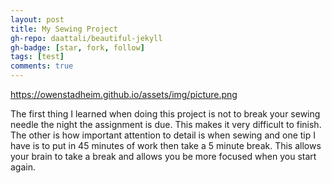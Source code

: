 ```yaml
---
layout: post
title: My Sewing Project
gh-repo: daattali/beautiful-jekyll
gh-badge: [star, fork, follow]
tags: [test]
comments: true
---
```


https://owenstadheim.github.io/assets/img/picture.png

The first thing I learned when doing this project is not to break your sewing needle the night the assignment is due. This makes it very difficult to finish. The other is how important attention to detail is when sewing and one tip I have is to put in 45 minutes of work then take a 5 minute break. This allows your brain to take a break and allows you be more focused when you start again. 











